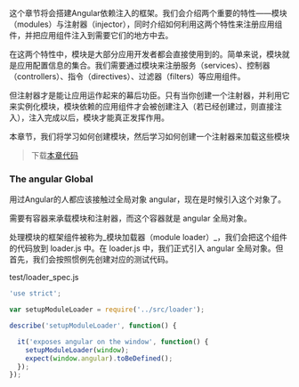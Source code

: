 这个章节将会搭建Angular依赖注入的框架。我们会介绍两个重要的特性——模块（modules）与注射器（injector），同时介绍如何利用这两个特性来注册应用组件，并把应用组件注入到需要它们的地方中去。

在这两个特性中，模块是大部分应用开发者都会直接使用到的。简单来说，模块就是应用配置信息的集合。我们需要通过模块来注册服务（services）、控制器（controllers）、指令（directives）、过滤器（filters）等应用组件。

但注射器才是能让应用运作起来的幕后功臣。只有当你创建一个注射器，并利用它来实例化模块，模块依赖的应用组件才会被创建注入（若已经创建过，则直接注入），注入完成以后，模块才能真正发挥作用。

本章节，我们将学习如何创建模块，然后学习如何创建一个注射器来加载这些模块

> 下载[本章代码](https://github.com/teropa/build-your-own-angularjs/releases/tag/chapter10-expressions-and-watches)

### The angular Global

用过Angular的人都应该接触过全局对象 angular，现在是时候引入这个对象了。

需要有容器来承载模块和注射器，而这个容器就是 angular 全局对象。

处理模块的框架组件被称为_模块加载器（module loader）_，我们会把这个组件的代码放到 loader.js 中。在 loader.js 中，我们正式引入 angular 全局对象。但首先，我们会按照惯例先创建对应的测试代码。

test/loader\_spec.js

```js
'use strict';

var setupModuleLoader = require('../src/loader');

describe('setupModuleLoader', function() {

  it('exposes angular on the window', function() {
    setupModuleLoader(window);
    expect(window.angular).toBeDefined();
  });
});
```





